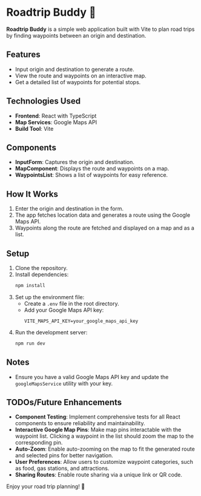 # Roadtrip Buddy 🚗

**Roadtrip Buddy** is a simple web application built with Vite to plan road trips by finding waypoints between an origin and destination.

## Features

- Input origin and destination to generate a route.
- View the route and waypoints on an interactive map.
- Get a detailed list of waypoints for potential stops.

## Technologies Used

- **Frontend**: React with TypeScript
- **Map Services**: Google Maps API
- **Build Tool**: Vite

## Components

- **InputForm**: Captures the origin and destination.
- **MapComponent**: Displays the route and waypoints on a map.
- **WaypointsList**: Shows a list of waypoints for easy reference.

## How It Works

1. Enter the origin and destination in the form.
2. The app fetches location data and generates a route using the Google Maps API.
3. Waypoints along the route are fetched and displayed on a map and as a list.

## Setup

1. Clone the repository.
2. Install dependencies:
   ```bash
   npm install
   ```
3. Set up the environment file:
   - Create a `.env` file in the root directory.
   - Add your Google Maps API key:
     ```
     VITE_MAPS_API_KEY=your_google_maps_api_key
     ```
4. Run the development server:
   ```bash
   npm run dev
   ```

## Notes

- Ensure you have a valid Google Maps API key and update the `googleMapsService` utility with your key.

## TODOs/Future Enhancements

- **Component Testing**: Implement comprehensive tests for all React components to ensure reliability and maintainability.
- **Interactive Google Map Pins**: Make map pins interactable with the waypoint list. Clicking a waypoint in the list should zoom the map to the corresponding pin.
- **Auto-Zoom**: Enable auto-zooming on the map to fit the generated route and selected pins for better navigation.
- **User Preferences**: Allow users to customize waypoint categories, such as food, gas stations, and attractions.
- **Sharing Routes**: Enable route sharing via a unique link or QR code.

Enjoy your road trip planning! 🌟
